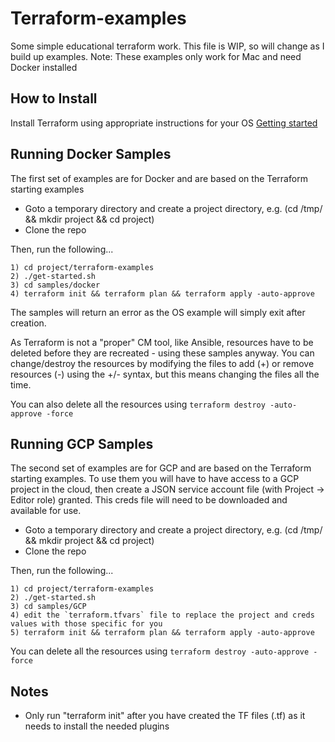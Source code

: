 # Terraform-examples
Some simple educational terraform work. This file is WIP, so will change as I build up examples.
Note: These examples only work for Mac and need Docker installed

How to Install
--------------
Install Terraform using appropriate instructions for your OS [Getting started](https://learn.hashicorp.com/tutorials/terraform/install-cli?in=terraform/gcp-get-started)

Running Docker Samples
----------------------
The first set of examples are for Docker and are based on the Terraform starting examples

  * Goto a temporary directory and create a project directory, e.g. (cd /tmp/ && mkdir project && cd project) 
  * Clone the repo

Then, run the following...

	1) cd project/terraform-examples
	2) ./get-started.sh
	3) cd samples/docker
	4) terraform init && terraform plan && terraform apply -auto-approve

The samples will return an error as the OS example will simply exit after creation.

As Terraform is not a "proper" CM tool, like Ansible, resources have to be deleted before they are recreated - using these samples anyway. You can change/destroy the resources by modifying the files to add (+) or remove resources (-) using the +/- syntax, but this means changing the files all the time.

You can also delete all the resources using `terraform destroy -auto-approve -force`

Running GCP Samples
-------------------
The second set of examples are for GCP and are based on the Terraform starting examples. To use them you will have to have access to a GCP project in the cloud, then create a JSON service account file (with Project -> Editor role) granted. This creds file will need to be downloaded and available for use.


  * Goto a temporary directory and create a project directory, e.g. (cd /tmp/ && mkdir project && cd project) 
  * Clone the repo

Then, run the following...

	1) cd project/terraform-examples
	2) ./get-started.sh
	3) cd samples/GCP
	4) edit the `terraform.tfvars` file to replace the project and creds values with those specific for you
	5) terraform init && terraform plan && terraform apply -auto-approve

You can delete all the resources using `terraform destroy -auto-approve -force`

Notes
-----
* Only run "terraform init" after you have created the TF files (.tf) as it needs to install the needed plugins
